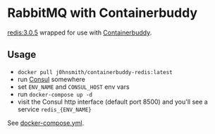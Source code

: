 # RabbitMQ with Containerbuddy

[redis:3.0.5][redis] wrapped for use with [Containerbuddy][containerbuddy].

## Usage

* `docker pull j0hnsmith/containerbuddy-redis:latest`
* run [Consul][consul] somewhere
* set `ENV_NAME` and `CONSUL_HOST` env vars
* run `docker-compose up -d`
* visit the Consul http interface (default port 8500) and you'll see a service `redis_{ENV_NAME}`

See [docker-compose.yml][compose file].

[redis]: https://hub.docker.com/_/redis/
[containerbuddy]: https://github.com/joyent/containerbuddy
[compose file]: docker-compose.yml
[consul]: https://www.consul.io/
